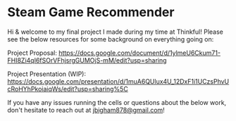 # Steam Game Recommender

Hi & welcome to my final project I made during my time at Thinkful! Please see the below resources for some background on everything going on:

Project Proposal: https://docs.google.com/document/d/1ylmeU6Ckum71-FHI8Zi4qI6fSOrVFhjsrgGUMOjS-mM/edit?usp=sharing

Project Presentation (WIP): https://docs.google.com/presentation/d/1muA6QUlux4U_12DxF1i1UCzsPhvUcRoHYhPkoiaiqWs/edit?usp=sharing%5C

If you have any issues running the cells or questions about the below work, don't hesitate to reach out at jbigham878@gmail.com!
